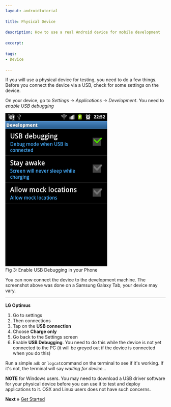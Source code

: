 ```yaml
---
layout: androidtutorial

title: Physical Device

description: How to use a real Android device for mobile development

excerpt: 

tags:
- Device

---
```


If you will use a physical device for testing, you need to do a few things. Before you connect the device via a USB, check for some settings on the device. 

On your device, go to *Settings* &rarr; *Applications* &rarr; *Development*. You need to *enable USB debugging*

<img class="small" src="/img/usb-debugging.png"/>
<div id='lst'>Fig 3: Enable USB Debugging in your Phone</div>

You can now connect the device to the development machine. The screenshot above was done on a Samsung Galaxy Tab, your device may vary.

***

**LG Optimus** 

1. Go to settings
2. Then connections
3. Tap on the **USB connection**
4. Choose **Charge only**
5. Go back to the Settings screen
6. Enable **USB Debugging**. You need to do this while the device is not yet connected to the PC (it will be greyed out if the device is connected when you do this)

Run a simple <code class="codeblock">adb</code> or <code class="codeblock">logcat</code>command on the terminal to see if it's working. If it's not, the terminal will say *waiting for device…*

**NOTE** for Windows users. You may need to download a USB driver software for your physical device before you can use it to test and deploy applications to it. OSX and Linux users does not have such concerns.

**Next &raquo;** [Get Started](/android-getting-started)
